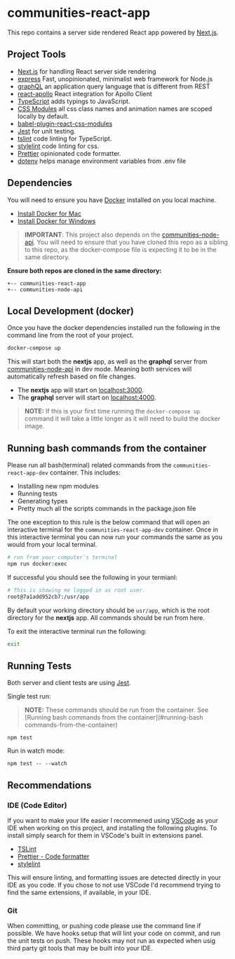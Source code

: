 # communities-react-app

This repo contains a server side rendered React app powered by [Next.js](https://nextjs.org/).

## Project Tools

- [Next.js](https://nextjs.org/) for handling React server side rendering
- [express](https://expressjs.com/) Fast, unopinionated, minimalist web framework for Node.js
- [graphQL](https://graphql.org/learn/) an application query language that is different from REST
- [react-apollo](https://github.com/apollographql/react-apollo) React integration for Apollo Client
- [TypeScript](https://www.typescriptlang.org/index.html) adds typings to JavaScript.
- [CSS Modules](https://github.com/css-modules/css-modules) all css class names and animation names are scoped locally by default.
- [babel-plugin-react-css-modules](https://github.com/gajus/babel-plugin-react-css-modules)
- [Jest](https://jestjs.io/) for unit testing.
- [tslint](https://palantir.github.io/tslint/) code linting for TypeScript.
- [stylelint](https://github.com/stylelint/stylelint) code linting for css.
- [Prettier](https://github.com/prettier/prettier) opinionated code formatter.
- [dotenv](https://github.com/motdotla/dotenv) helps manage environment variables from .env file

## Dependencies

You will need to ensure you have [Docker](https://docs.docker.com/) installed on you local machine.

- [Install Docker for Mac](https://docs.docker.com/docker-for-mac/install/)
- [Install Docker for Windows](https://docs.docker.com/docker-for-windows/)

> **IMPORTANT**: This project also depends on the [communities-node-api](https://github.com/SMG-Digital/communities-node-api). You will need to ensure that you have cloned this repo as a sibling to this repo, as the docker-compose file is expecting it to be in the same directory.

**Ensure both repos are cloned in the same directory:**

```
+-- communities-react-app
+-- communities-node-api
```

## Local Development (docker)

Once you have the docker dependencies installed run the following in the command line from the root of your project.

```bash
docker-compose up
```

This will start both the **nextjs** app, as well as the **graphql** server from [communities-node-api](https://github.com/SMG-Digital/communities-node-api) in dev mode. Meaning both services will automatically refresh based on file changes.

- The **nextjs** app will start on [localhost:3000](http://localhost:3000).
- The **graphql** server will start on [localhost:4000](http://localhost:4000).

> **NOTE:** If this is your first time running the `docker-compose up` command it will take a little longer as it will need to build the docker image.

## Running bash commands from the container

Please run all bash(terminal) related commands from the `communities-react-app-dev` container. This includes:

- Installing new npm modules
- Running tests
- Generating types
- Pretty much all the scripts commands in the package.json file

The one exception to this rule is the below command that will open an interactive terminal for the `communities-react-app-dev` container. Once in this interactive terminal you can now run your commands the same as you would from your local terminal.

```bash
# run from your computer's terminal
npm run docker:exec
```

If successful you should see the following in your termianl:

```bash
# This is showing me logged in as root user.
root@7a1add952cb7:/usr/app
```

By default your working directory should be `usr/app`, which is the root directory for the **nextjs** app. All commands should be run from here.

To exit the interactive terminal run the following:

```bash
exit
```

## Running Tests

Both server and client tests are using [Jest](https://jestjs.io/).

Single test run:

> **NOTE:** These commands should be run from the container. See [Running bash commands from the container](#running-bash commands-from-the-container)

```
npm test
```

Run in watch mode:

```
npm test -- --watch
```

## Recommendations

### IDE (Code Editor)

If you want to make your life easier I recommened using [VSCode](https://code.visualstudio.com/docs/setup/setup-overview) as your IDE when working on this project, and installing the following plugins. To install simply search for them in VSCode's built in extensions panel.

- [TSLint](https://marketplace.visualstudio.com/items?itemName=eg2.tslint)
- [Prettier - Code formatter](https://marketplace.visualstudio.com/items?itemName=esbenp.prettier-vscode)
- [stylelint](https://marketplace.visualstudio.com/items?itemName=shinnn.stylelint)

This will ensure linting, and formatting issues are detected directly in your IDE as you code. If you chose to not use VSCode I'd recommend trying to find the same extensions, if available, in your IDE.

### Git

When committing, or pushing code please use the command line if possible. We have hooks setup that will lint your code on commit, and run the unit tests on push. These hooks may not run as expected when usig third party git tools that may be built into your IDE.
